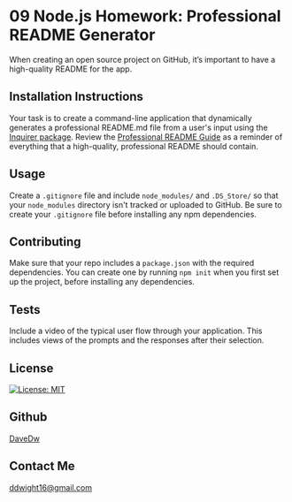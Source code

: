 # 09 Node.js Homework: Professional README Generator

When creating an open source project on GitHub, it’s important to have a high-quality README for the app.

## Installation Instructions

Your task is to create a command-line application that dynamically generates a professional README.md file from a user's input using the [Inquirer package](https://www.npmjs.com/package/inquirer). Review the [Professional README Guide](https://coding-boot-camp.github.io/full-stack/github/professional-readme-guide) as a reminder of everything that a high-quality, professional README should contain.

## Usage

Create a `.gitignore` file and include `node_modules/` and `.DS_Store/` so that your `node_modules` directory isn't tracked or uploaded to GitHub. Be sure to create your `.gitignore` file before installing any npm dependencies.

## Contributing

Make sure that your repo includes a `package.json` with the required dependencies. You can create one by running `npm init` when you first set up the project, before installing any dependencies.

## Tests

Include a video of the typical user flow through your application. This includes views of the prompts and the responses after their selection.

## License

[![License: MIT](https://img.shields.io/badge/License-MIT-yellow.svg)](https://opensource.org/licenses/MIT)

## Github

[DaveDw](https://github.com/DaveDw)

## Contact Me

ddwight16@gmail.com